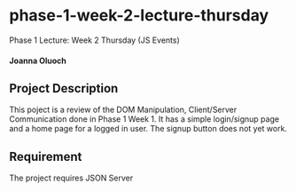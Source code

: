 # phase-1-week-2-lecture-thursday
Phase 1 Lecture: Week 2 Thursday (JS Events)
#### Joanna Oluoch

## Project Description
  This poject is a review of the DOM Manipulation, Client/Server Communication done in Phase 1 Week 1. It has a simple login/signup page and a home page for a logged in user. The signup button does not yet work.
 
 ## Requirement
  The project requires JSON Server
